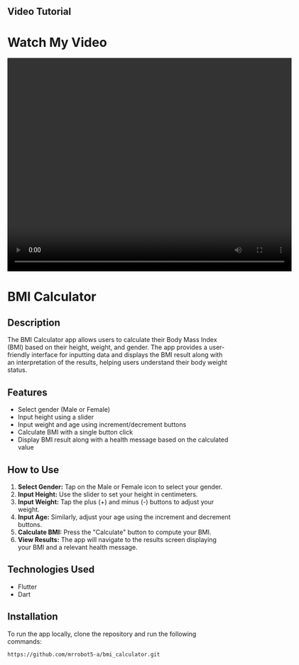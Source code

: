 ## Video Tutorial
<!DOCTYPE html>
<html lang="en">
<head>
    <meta charset="UTF-8">
    <meta name="viewport" content="width=device-width, initial-scale=1.0">
    <title>My Video</title>
</head>
<body>
    <h1>Watch My Video</h1>
    <video width="640" height="480" controls>
        <source src="C:/Users/PC/Desktop/video.mp4" type="video/mp4">
        Your browser does not support the video tag.
    </video>
</body>
</html>

# BMI Calculator

## Description
The BMI Calculator app allows users to calculate their Body Mass Index (BMI) based on their height, weight, and gender. The app provides a user-friendly interface for inputting data and displays the BMI result along with an interpretation of the results, helping users understand their body weight status.

## Features
- Select gender (Male or Female)
- Input height using a slider
- Input weight and age using increment/decrement buttons
- Calculate BMI with a single button click
- Display BMI result along with a health message based on the calculated value

## How to Use
1. **Select Gender:** Tap on the Male or Female icon to select your gender.
2. **Input Height:** Use the slider to set your height in centimeters.
3. **Input Weight:** Tap the plus (+) and minus (-) buttons to adjust your weight.
4. **Input Age:** Similarly, adjust your age using the increment and decrement buttons.
5. **Calculate BMI:** Press the "Calculate" button to compute your BMI.
6. **View Results:** The app will navigate to the results screen displaying your BMI and a relevant health message.

## Technologies Used
- Flutter
- Dart

## Installation
To run the app locally, clone the repository and run the following commands:

```bash
https://github.com/mrrobot5-a/bmi_calculator.git
